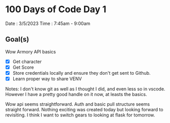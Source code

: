 # 100 Days of Code Day 1

Date : 3/5/2023
Time : 7:45am - 9:00am

## Goal(s)

Wow Armory API basics
- [X] Get character
- [X] Get Score
- [X] Store credentials locally and ensure they don't get sent to Github.
- [X] Learn proper way to share VENV

Notes:
I don't know git as well as I thought I did, and even less so in vscode. However I have a pretty good handle on it now, at leasts the basics.

Wow api seems straightforward. Auth and basic pull structure seems straight forward. Nothing exciting was created today but looking forward to revisiting. I think I want to switch gears to looking at flask for tomorrow.